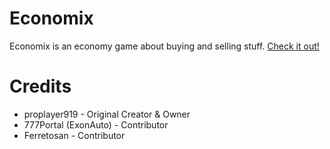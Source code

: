 # Economix

Economix is an economy game about buying and selling stuff. [Check it out!](https://economix.lol)

# Credits

- proplayer919 - Original Creator & Owner
- 777Portal (ExonAuto) - Contributor
- Ferretosan - Contributor
